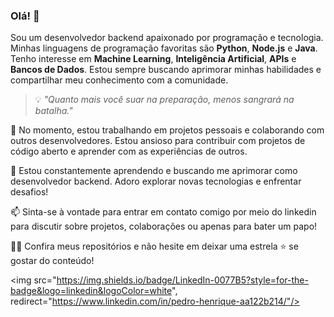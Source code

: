 ### Olá! 👋

Sou um desenvolvedor backend apaixonado por programação e tecnologia. Minhas linguagens de programação favoritas são **Python**, **Node.js** e **Java**. Tenho interesse em **Machine Learning**, **Inteligência Artificial**, **APIs** e **Bancos de Dados**. Estou sempre buscando aprimorar minhas habilidades e compartilhar meu conhecimento com a comunidade.

> 💡 _"Quanto mais você suar na preparação, menos sangrará na batalha."_ 

🔭 No momento, estou trabalhando em projetos pessoais e colaborando com outros desenvolvedores. Estou ansioso para contribuir com projetos de código aberto e aprender com as experiências de outros.

🌱 Estou constantemente aprendendo e buscando me aprimorar como desenvolvedor backend. Adoro explorar novas tecnologias e enfrentar desafios!

📫 Sinta-se à vontade para entrar em contato comigo por meio do linkedin para discutir sobre projetos, colaborações ou apenas para bater um papo!

👨‍💻 Confira meus repositórios e não hesite em deixar uma estrela ⭐ se gostar do conteúdo!

<img src="https://img.shields.io/badge/LinkedIn-0077B5?style=for-the-badge&logo=linkedin&logoColor=white", redirect="https://www.linkedin.com/in/pedro-henrique-aa122b214/"/>
